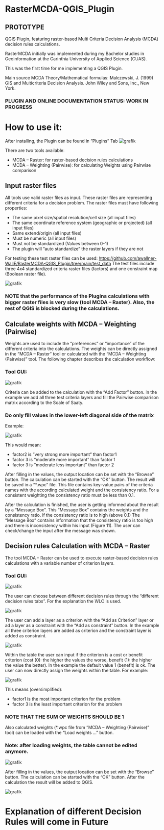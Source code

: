 # RasterMCDA-QGIS_Plugin
## PROTOTYPE

QGIS Plugin, featuring raster-based Multi Criteria Decision Analysis (MCDA) decision rules calculations.

RasterMCDA initially was implemented during my Bachelor studies in Geoinformation at the Carinthia University of Applied Science (CUAS). 

This was the first time for me implementing a QGIS Plugin.

Main source MCDA Theory/Mathematical formulas:
Malczewski, J. (1999) GIS and Multicriteria Decision Analysis. John Wiley and Sons, Inc., New York.

### PLUGIN AND ONLINE DOCUMENTATION STATUS: WORK IN PROGRESS


# How to use it:
After installing, the Plugin can be found in “Plugins” Tab
 ![grafik](https://user-images.githubusercontent.com/79254477/110510666-b8c90980-8103-11eb-88ea-8afee105b628.png)

There are two tools available:
- MCDA – Raster: for raster-based decision rules calculations
- MCDA – Weighting (Pairwise): for calculating Weights using Pairwise comparison


## Input raster files
All tools use valid raster files as input. These raster files are representing different criteria for a decision problem.
The raster files must have following properties:
- The same pixel size/spatial resolution/cell size (all input files)
- The same coordinate reference system (geographic or projected) (all input files)
- Same extend/origin (all input files)
- Must be numeric (all input files)
- Must not be standardized (Values between 0-1) 
- The plugin will “auto standardize” the raster layers if they are not

For testing these test raster files can be used: https://github.com/awallner-WallE/RasterMCDA-QGIS_Plugin/tree/main/test_data
The test files include three 4x4 standardized criteria raster files (factors) and one constraint map (Boolean raster file).

![grafik](https://user-images.githubusercontent.com/79254477/110510865-e6ae4e00-8103-11eb-9348-da2509245205.png)

### NOTE that the performance of the Plugins calculations with bigger raster files is very slow (tool MCDA – Raster). Also, the rest of QGIS is blocked during the calculations.

## Calculate weights with MCDA – Weighting (Pairwise)

Weights are used to include the “preferences” or “importance” of the different criteria into the calculations. The weights can be directly assigned in the “MCDA – Raster” tool or calculated with the “MCDA – Weighting (Pairwise)” tool. The following chapter describes the calculation workflow:

### Tool GUI:

![grafik](https://user-images.githubusercontent.com/79254477/110511022-15c4bf80-8104-11eb-8c42-101643da05ff.png)


Criteria can be added to the calculation with the “Add Factor” button.
In the example we add all three test criteria layers and fill the Pairwise comparison matrix according to the Scale of Saaty.
### Do only fill values in the lower-left diagonal side of the matrix

Example:

![grafik](https://user-images.githubusercontent.com/79254477/110511063-21b08180-8104-11eb-8b7f-e0191dceb4ee.png)
 
This would mean:
- factor2 is ”very strong more important” than factor1
- factor 3 is “moderate more important” than factor 1
- factor 3 is “moderate less important” than factor 2

After filling in the values, the output location can be set with the “Browse” button. The calculation can be started with the “OK” button.
The result will be saved in a “*.wpc” file. This file contains key-value pairs of the criteria names with the according calculated weight and the consistency ratio. For a consistent weighting the consistency ratio must be less than 0.1.

After the calculation is finished, the user is getting informed about the result by a “Message Box”. This “Message Box” contains the weights and the consistency ratio. If the consistency ratio is to high (above 0.1) The “Message Box” contains information that the consistency ratio is too high and there is inconsistency within his input (Figure 11). The user can check/change the input after the message was shown.

## Decision rules Calculation with MCDA – Raster

The tool MCDA – Raster can be used to execute raster-based decision rules calculations with a variable number of criterion layers.

### Tool GUI:

![grafik](https://user-images.githubusercontent.com/79254477/110511115-32f98e00-8104-11eb-8da7-2f0535e88156.png)
 

The user can choose between different decision rules through the “different decision rules tabs”. For the explanation the WLC is used.

![grafik](https://user-images.githubusercontent.com/79254477/110511146-3a209c00-8104-11eb-8c5e-ccf2efa08619.png)

 
The user can add a layer as a criterion with the “Add as Criterion” layer or ad a layer as a constraint with the “Add as constraint” button. In the example all three criterion layers are added as criterion and the constraint layer is added as constraint.

![grafik](https://user-images.githubusercontent.com/79254477/110511171-4147aa00-8104-11eb-9f7e-b667b3303d80.png)

Within the table the user can input if the criterion is a cost or benefit criterion (cost (0): the higher the values the worse, benefit (1): the higher the value the better). In the example the default value 1 (benefit) is ok.
The user can now directly assign the weights within the table. For example:

![grafik](https://user-images.githubusercontent.com/79254477/110511211-4ad11200-8104-11eb-9f57-0f585d443472.png)
 
This means (oversimplified):
- factor1 is the most important criterion for the problem
- factor 3 is the least important criterion for the problem
### NOTE THAT THE SUM OF WEIGHTS SHOULD BE 1

Also calculated weights (*.wpc file from “MCDA – Weighting (Pairwise)” tool) can be loaded with the “Load weights …” button. 
### Note: after loading weights, the table cannot be edited anymore.

![grafik](https://user-images.githubusercontent.com/79254477/110511273-57ee0100-8104-11eb-9f3e-a627e3f83fec.png)
 
After filling in the values, the output location can be set with the “Browse” button. The calculation can be started with the “OK” button. After the calculation the result will be added to QGIS.

![grafik](https://user-images.githubusercontent.com/79254477/110513101-24ac7180-8106-11eb-9a8e-70b85b156bea.png)


# Explanation of different Decision Rules will come in Future


